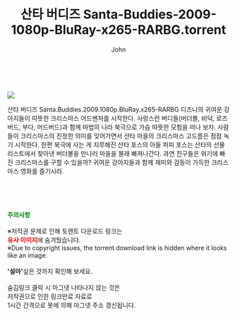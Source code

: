﻿---
layout: post
title:  "    산타 버디즈 Santa-Buddies-2009-1080p-BluRay-x265-RARBG.torrent"
author: John
categories: [ 영화 ]
tags: [  ]
image: https://torrentrj55.com/uploadfile/full/88652c04b03f2bf1b316dc5b59d97c643a697a18.jpg 
description: "    산타 버디즈 Santa-Buddies-2009-1080p-BluRay-x265-RARBG torrent 정보 공유"
toc: true
toc_sticky: true
---

<br>
<p><img src="https://torrentrj55.com/uploadfile/full/88652c04b03f2bf1b316dc5b59d97c643a697a18.jpg"/></p>
 산타 버디즈 Santa.Buddies.2009.1080p.BluRay.x265-RARBG 디즈니의 귀여운 강아지들이 따뜻한 크리스마스 어드벤처를 시작한다. 사랑스런 버디들(버더볼, 비덕, 로즈버드, 부다, 머드버드)과 함께 마법의 나라 북극으로 가슴 따뜻한 모험을 떠나 보자. 사람들이 크리스마스의 진정한 의미를 잊어가면서 산타 마을의 크리스마스 고드름은 점점 녹기 시작한다. 한편 북극에 사는 게 지루해진 산타 포스의 아들 퍼피 포스는 산타의 선물 리스트에서 찾아낸 버더볼을 만나러 마을을 몰래 빠져나간다. 과연 친구들은 위기에 빠진 크리스마스를 구할 수 있을까? 귀여운 강아지들과 함께 재미와 감동이 가득한 크리스마스 영화를 즐기시라. 
    
<br><br><br>
<p data-ke-size="size16"><b><span style="color: green;">주의사항</span></b><br /><br />※저작권 문제로 인해 토렌트 다운로드 링크는<br /><b><span style="color: red;">유사 이미지</span></b>에 숨겨뒀습니다.<br />※Due to copyright issues, the torrent download link is hidden where it looks like an image.<br /><br /><b>'설마'</b>싶은 것까지 확인해 보세요.<br /><br />숨김링크 클릭 시 마그넷 나타나지 않는 것은<br />저작권으로 인한 링크만료 자료로<br />1시간 간격으로 봇에 의해 마그넷 주소 갱신됩니다.</p>
